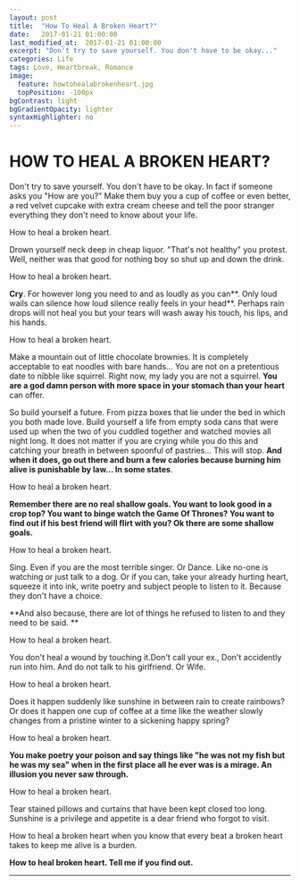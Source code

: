 ```yaml
---
layout: post
title:  "How To Heal A Broken Heart?"
date:   2017-01-21 01:00:00
last_modified_at:  2017-01-21 01:00:00
excerpt: "Don't try to save yourself. You don't have to be okay..." 
categories: Life
tags: Love, Heartbreak, Romance
image:
  feature: howtohealabrokenheart.jpg
  topPosition: -100px
bgContrast: light
bgGradientOpacity: lighter
syntaxHighlighter: no
---
```

# HOW TO HEAL A BROKEN HEART?

Don't try to save yourself. You don't have to be okay. In fact if someone asks you "How are you?" Make them buy you a cup of coffee or even better, a red velvet cupcake with extra cream cheese and tell the poor stranger everything they don't need to know about your life.

How to heal a broken heart.

Drown yourself neck deep in cheap liquor. "That's not healthy" you protest. Well, neither was that good for nothing boy so shut up and down the drink.

How to heal a broken heart.

**Cry**. For however long you need to and as loudly as you can**. Only loud wails can silence how loud silence really feels in your head**. Perhaps rain drops will not heal you but your tears will wash away his touch, his lips, and his hands.

How to heal a broken heart.

Make a mountain out of little chocolate brownies. It is completely acceptable to eat noodles with bare hands…  You are not on a pretentious date to nibble like squirrel. Right now, my lady you are not a squirrel. **You are a god damn person with more space in your stomach than your heart** can offer.

So build yourself a future. From pizza boxes that lie under the bed in which you both made love. Build yourself a life from empty soda cans that were used up when the two of you cuddled together and watched movies all night long.  It does not matter if you are crying while you do this and catching your breath in between spoonful of pastries… This will stop. **And when it does, go out there and burn a few calories because burning him alive is punishable by law… In some states**.

How to heal a broken heart.

**Remember there are no real shallow goals.  **You want to look good in a crop top?  You want to binge watch the Game Of Thrones? You want to find out if his best friend will flirt with you**? Ok there are some shallow goals.**

How to heal a broken heart.

Sing.  Even if you are the most terrible singer. Or Dance. Like no-one is watching or just talk to a dog. Or if you can, take your already hurting heart, squeeze it into ink, write poetry and subject people to listen to it. Because they don't have a choice.

**And also because, there are lot of things he refused to listen to and they need to be said. **

How to heal a broken heart.

You don't heal a wound by touching it.Don't call your ex., Don't accidently run into him. And do not talk to his girlfriend. Or Wife.

 

How to heal a broken heart.

Does it happen suddenly like sunshine in between rain to create rainbows? Or does it happen one cup of coffee at a time like the weather slowly changes from a pristine winter to a sickening happy spring?

How to heal a broken heart.

**You make poetry your poison and say things like "he was not my fish but he was my sea" when in the first place all he ever was is a mirage. An illusion you never saw through.**

How to heal a broken heart.

Tear stained pillows and curtains that have been kept closed too long. Sunshine is a privilege and appetite is a dear friend who forgot to visit.

How to heal a broken heart when you know that every beat a broken heart takes to keep me alive is a burden.

**How to heal broken heart. Tell me if you find out.**

 

** **
